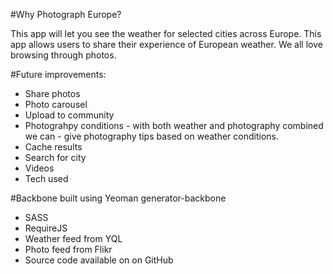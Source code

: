 #Why Photograph Europe?

This app will let you see the weather for selected cities across Europe.
This app allows users to share their experience of European weather.
We all love browsing through photos.

#Future improvements:

- Share photos
- Photo carousel
- Upload to community
- Photograhpy conditions - with both weather and photography combined we can - give photography tips based on weather conditions.
- Cache results
- Search for city
- Videos
- Tech used

#Backbone built using Yeoman generator-backbone
- SASS
- RequireJS
- Weather feed from YQL
- Photo feed from Flikr
- Source code available on on GitHub
